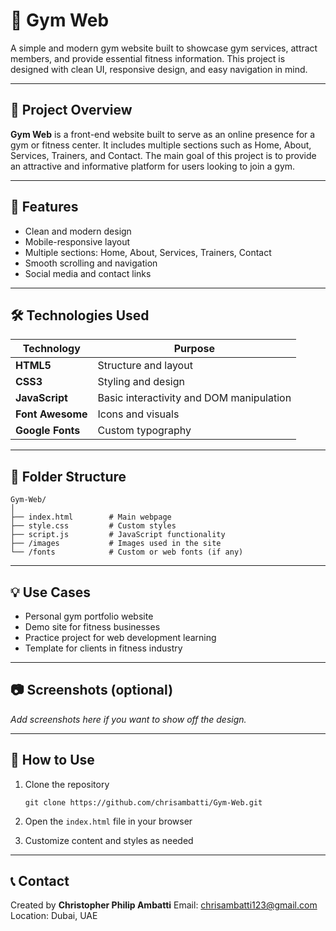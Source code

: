 # 💪 Gym Web

A simple and modern gym website built to showcase gym services, attract members, and provide essential fitness information. This project is designed with clean UI, responsive design, and easy navigation in mind.

---

## 📌 Project Overview

**Gym Web** is a front-end website built to serve as an online presence for a gym or fitness center. It includes multiple sections such as Home, About, Services, Trainers, and Contact. The main goal of this project is to provide an attractive and informative platform for users looking to join a gym.

---

## 🚀 Features

* Clean and modern design
* Mobile-responsive layout
* Multiple sections: Home, About, Services, Trainers, Contact
* Smooth scrolling and navigation
* Social media and contact links

---

## 🛠️ Technologies Used

| Technology       | Purpose                                  |
| ---------------- | ---------------------------------------- |
| **HTML5**        | Structure and layout                     |
| **CSS3**         | Styling and design                       |
| **JavaScript**   | Basic interactivity and DOM manipulation |
| **Font Awesome** | Icons and visuals                        |
| **Google Fonts** | Custom typography                        |

---

## 📁 Folder Structure

```
Gym-Web/
│
├── index.html        # Main webpage
├── style.css         # Custom styles
├── script.js         # JavaScript functionality
├── /images           # Images used in the site
└── /fonts            # Custom or web fonts (if any)
```

---

## 💡 Use Cases

* Personal gym portfolio website
* Demo site for fitness businesses
* Practice project for web development learning
* Template for clients in fitness industry

---

## 📷 Screenshots (optional)

*Add screenshots here if you want to show off the design.*

---

## 📌 How to Use

1. Clone the repository

   ```
   git clone https://github.com/chrisambatti/Gym-Web.git
   ```
2. Open the `index.html` file in your browser
3. Customize content and styles as needed

---

## 📞 Contact

Created by **Christopher Philip Ambatti**
Email: [chrisambatti123@gmail.com](mailto:chrisambatti123@gmail.com)
Location: Dubai, UAE
